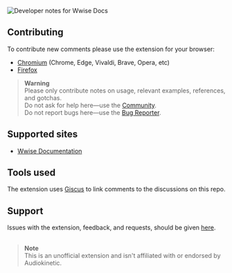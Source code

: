 ![Developer notes for Wwise Docs](https://user-images.githubusercontent.com/21963717/196835384-fba7aad6-9e0e-45b7-a520-cb3fd06b6d0e.png)


## Contributing
To contribute new comments please use the extension for your browser:

- [Chromium](https://chrome.google.com/webstore/detail/fchdfdnnpkphopmdaochdfnmcahndmnb) (Chrome, Edge, Vivaldi, Brave, Opera, etc)
- [Firefox](https://addons.mozilla.org/en-US/firefox/addon/developer-notes/)
 
> **Warning**  
> Please only contribute notes on usage, relevant examples, references, and gotchas.  
> Do not ask for help here—use the [Community](https://www.audiokinetic.com/en/community/).  
> Do not report bugs here—use the [Bug Reporter](https://www.audiokinetic.com/library/edge/?source=InstallGuide&id=reporting_bugs).

## Supported sites
- [Wwise Documentation](https://www.audiokinetic.com/library/)

## Tools used
The extension uses [Giscus](https://github.com/giscus/giscus) to link comments to the discussions on this repo.

## Support
Issues with the extension, feedback, and requests, should be given [here](https://github.com/orgs/Developer-Notes-Extension/discussions).
<br><br>

> **Note**  
> This is an unofficial extension and isn't affiliated with or endorsed by Audiokinetic.
